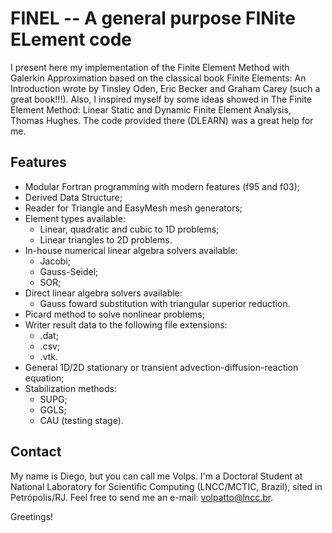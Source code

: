 # FINEL -- A general purpose FINite ELement code

I present here my implementation of the Finite Element Method with Galerkin Approximation based on the classical book Finite Elements: An Introduction wrote by Tinsley Oden, Eric Becker and Graham Carey (such a great book!!!). Also, I inspired myself by some ideas showed in The Finite Element Method: Linear Static and Dynamic Finite Element Analysis, Thomas Hughes. The code provided there (DLEARN) was a great help for me.

## Features

* Modular Fortran programming with modern features (f95 and f03);
* Derived Data Structure;
* Reader for Triangle and EasyMesh mesh generators;
* Element types available:
    * Linear, quadratic and cubic to 1D problems;
    * Linear triangles to 2D problems.
* In-house numerical linear algebra solvers available:
    * Jacobi;
    * Gauss-Seidel;
    * SOR;
* Direct linear algebra solvers available:
    * Gauss foward substitution with triangular superior reduction.
* Picard method to solve nonlinear problems;
* Writer result data to the following file extensions:
    * .dat;
    * .csv;
    * .vtk.
* General 1D/2D stationary or transient advection-diffusion-reaction equation;
* Stabilization methods:
    * SUPG;
    * GGLS;
    * CAU (testing stage).

## Contact

My name is Diego, but you can call me Volps. I'm a Doctoral Student at National Laboratory for Scientific Computing (LNCC/MCTIC, Brazil), sited in Petrópolis/RJ. Feel free to send me an e-mail: volpatto@lncc.br.

Greetings!
